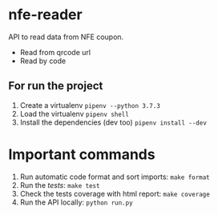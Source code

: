 # nfe-reader
API to read data from NFE coupon.

* Read from qrcode url
* Read by code


## For run the project

1. Create a virtualenv `pipenv --python 3.7.3`
2. Load the virtualenv `pipenv shell`
3. Install the dependencies (dev too)  `pipenv install --dev`

# Important commands

1. Run automatic code format and sort imports: `make format`
2. Run the *tests*: `make test`
3. Check the tests coverage with html report: `make coverage`
4. Run the API locally: `python run.py`
